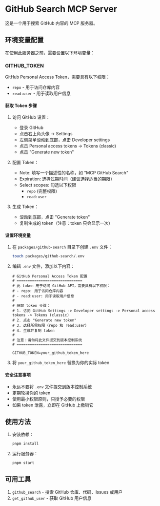 # GitHub Search MCP Server

这是一个用于搜索 GitHub 内容的 MCP 服务器。

## 环境变量配置

在使用此服务器之前，需要设置以下环境变量：

### GITHUB_TOKEN

GitHub Personal Access Token，需要具有以下权限：

- `repo` - 用于访问仓库内容
- `read:user` - 用于读取用户信息

#### 获取 Token 步骤

1. 访问 GitHub 设置：

   - 登录 GitHub
   - 点击右上角头像 -> Settings
   - 左侧菜单滚动到底部，点击 Developer settings
   - 点击 Personal access tokens -> Tokens (classic)
   - 点击 "Generate new token"

2. 配置 Token：

   - Note: 填写一个描述性的名称，如 "MCP GitHub Search"
   - Expiration: 选择过期时间（建议选择适当的期限）
   - Select scopes: 勾选以下权限
     - `repo` (完整权限)
     - `read:user`

3. 生成 Token：
   - 滚动到底部，点击 "Generate token"
   - 复制生成的 token（注意：token 只会显示一次）

#### 设置环境变量

1. 在 `packages/github-search` 目录下创建 `.env` 文件：

   ```bash
   touch packages/github-search/.env
   ```

2. 编辑 `.env` 文件，添加以下内容：

   ```
   # GitHub Personal Access Token 配置
   # ==============================
   # 此 token 用于访问 GitHub API，需要具有以下权限：
   # - repo: 用于访问仓库内容
   # - read:user: 用于读取用户信息
   #
   # 获取 token 步骤：
   # 1. 访问 GitHub Settings -> Developer settings -> Personal access tokens -> Tokens (classic)
   # 2. 点击 "Generate new token"
   # 3. 选择所需权限（repo 和 read:user）
   # 4. 生成并复制 token
   #
   # 注意：请勿将此文件提交到版本控制系统
   # ==============================

   GITHUB_TOKEN=your_github_token_here
   ```

3. 将 `your_github_token_here` 替换为你的实际 token

#### 安全注意事项

- 永远不要将 `.env` 文件提交到版本控制系统
- 定期轮换你的 token
- 使用最小权限原则，只授予必要的权限
- 如果 token 泄露，立即在 GitHub 上撤销它

## 使用方法

1. 安装依赖：

   ```bash
   pnpm install
   ```

2. 运行服务器：
   ```bash
   pnpm start
   ```

## 可用工具

1. `github_search` - 搜索 GitHub 仓库、代码、Issues 或用户
2. `get_github_user` - 获取 GitHub 用户信息
